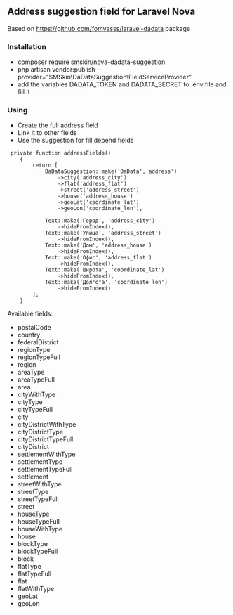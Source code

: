 ## Address suggestion field for Laravel Nova
Based on https://github.com/fomvasss/laravel-dadata package

### Installation
- composer require smskin/nova-dadata-suggestion
- php artisan vendor:publish --provider="SMSkin\DaDataSuggestion\FieldServiceProvider"
- add the variables DADATA_TOKEN and DADATA_SECRET to .env file and fill it

### Using
- Create the full address field
- Link it to other fields
- Use the suggestion for fill depend fields

```
 private function addressFields()
    {
        return [
            DaDataSuggestion::make('DaData','address')
                ->city('address_city')
                ->flat('address_flat')
                ->street('address_street')
                ->house('address_house')
                ->geoLat('coordinate_lat')
                ->geoLon('coordinate_lon'),

            Text::make('Город', 'address_city')
                ->hideFromIndex(),
            Text::make('Улица', 'address_street')
                ->hideFromIndex(),
            Text::make('Дом', 'address_house')
                ->hideFromIndex(),
            Text::make('Офис', 'address_flat')
                ->hideFromIndex(),
            Text::make('Широта', 'coordinate_lat')
                ->hideFromIndex(),
            Text::make('Долгота', 'coordinate_lon')
                ->hideFromIndex()
        ];
    }
```

Available fields:
- postalCode
- country
- federalDistrict
- regionType
- regionTypeFull
- region
- areaType
- areaTypeFull
- area
- cityWithType
- cityType
- cityTypeFull
- city
- cityDistrictWithType
- cityDistrictType
- cityDistrictTypeFull
- cityDistrict
- settlementWithType
- settlementType
- settlementTypeFull
- settlement
- streetWithType
- streetType
- streetTypeFull
- street
- houseType
- houseTypeFull
- houseWithType
- house
- blockType
- blockTypeFull
- block
- flatType
- flatTypeFull
- flat
- flatWithType
- geoLat
- geoLon
